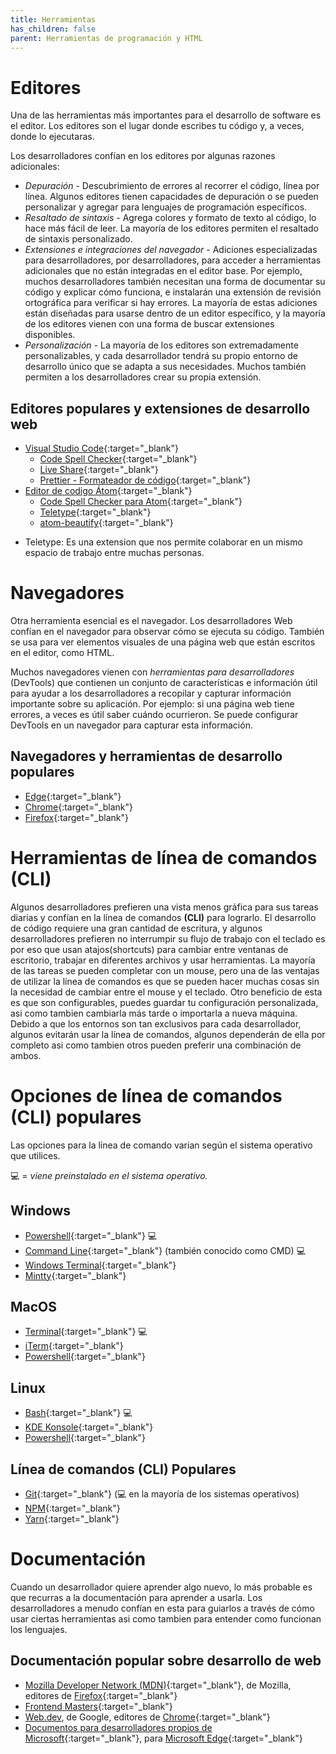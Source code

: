 ```yaml
---
title: Herramientas
has_children: false
parent: Herramientas de programación y HTML
---
```


# Editores

Una de las herramientas más importantes para el desarrollo de software es el editor. Los editores son el lugar donde escribes tu código y, a veces, donde lo ejecutaras.

Los desarrolladores confían en los editores por algunas razones adicionales:

- *Depuración* - Descubrimiento de errores al recorrer el código, línea por línea. Algunos editores tienen capacidades de depuración o se pueden personalizar y agregar para lenguajes de programación específicos.
- *Resaltado de sintaxis* - Agrega colores y formato de texto al código, lo hace más fácil de leer. La mayoría de los editores permiten el resaltado de sintaxis personalizado.
- *Extensiones e integraciones del navegador*  -  Adiciones especializadas para desarrolladores, por desarrolladores, para acceder a herramientas adicionales que no están integradas en el editor base. Por ejemplo, muchos desarrolladores también necesitan una forma de documentar su código y explicar cómo funciona, e instalarán una extensión de revisión ortográfica para verificar si hay errores. La mayoría de estas adiciones están diseñadas para usarse dentro de un editor específico, y la mayoría de los editores vienen con una forma de buscar extensiones disponibles.
- *Personalización*  - La mayoría de los editores son extremadamente personalizables, y cada desarrollador tendrá su propio entorno de desarrollo único que se adapta a sus necesidades. Muchos también permiten a los desarrolladores crear su propia extensión.


## Editores populares y extensiones de desarrollo web

- [Visual Studio Code](https://code.visualstudio.com/){:target="_blank"}
  - [Code Spell Checker](https://marketplace.visualstudio.com/items?itemName=streetsidesoftware.code-spell-checker){:target="_blank"}
  - [Live Share](https://marketplace.visualstudio.com/items?itemName=MS-vsliveshare.vsliveshare-pack){:target="_blank"}
  - [Prettier - Formateador de código](https://marketplace.visualstudio.com/items?itemName=esbenp.prettier-vscode){:target="_blank"}
- [Editor de codigo Átom](https://atom.io/){:target="_blank"}
  - [Code Spell Checker para Atom](https://atom.io/packages/spell-check){:target="_blank"}
  - [Teletype](https://atom.io/packages/teletype){:target="_blank"}
  - [atom-beautify](https://atom.io/packages/atom-beautify){:target="_blank"}

* Teletype: Es una extension que nos permite colaborar en un mismo espacio de trabajo entre muchas personas.

# Navegadores

Otra herramienta esencial es el navegador. Los desarrolladores Web confían en el navegador para observar cómo se ejecuta su código. También se usa para ver elementos visuales de una página web que están escritos en el editor, como HTML.

Muchos navegadores vienen con *herramientas para desarrolladores* (DevTools) que contienen un conjunto de características e información útil para ayudar a los desarrolladores a recopilar y capturar información importante sobre su aplicación. Por ejemplo: si una página web tiene errores, a veces es útil saber cuándo ocurrieron. Se puede configurar DevTools en un navegador para capturar esta información.

## Navegadores y herramientas de desarrollo populares

- [Edge](https://docs.microsoft.com/microsoft-edge/devtools-guide-chromium?WT.mc_id=academic-13441-cxa){:target="_blank"}
- [Chrome](https://developers.google.com/web/tools/chrome-devtools/){:target="_blank"}
- [Firefox](https://developer.mozilla.org/docs/Tools){:target="_blank"}

# Herramientas de línea de comandos (CLI)

Algunos desarrolladores prefieren una vista menos gráfica para sus tareas diarias y confían en la línea de comandos **(CLI)** para lograrlo. El desarrollo de código requiere una gran cantidad de escritura, y algunos desarrolladores prefieren no interrumpir su flujo de trabajo con el teclado es por eso que usan atajos(shortcuts) para cambiar entre ventanas de escritorio, trabajar en diferentes archivos y usar herramientas. La mayoría de las tareas se pueden completar con un mouse, pero una de las ventajas de utilizar la línea de comandos es que se pueden hacer muchas cosas sin la necesidad de cambiar entre el mouse y el teclado. Otro beneficio de esta es que son configurables, puedes guardar tu configuración personalizada, asi como tambien cambiarla más tarde o importarla a nueva máquina. Debido a que los entornos son tan exclusivos para cada desarrollador, algunos evitarán usar la línea de comandos, algunos dependerán de ella por completo asi como tambien otros pueden preferir una combinación de ambos.

# Opciones de línea de comandos (CLI) populares

Las opciones para la línea de comando varian según el sistema operativo que utilices.

💻 = *viene preinstalado en el sistema operativo.*

## Windows

- [Powershell](https://docs.microsoft.com/powershell/scripting/overview?view=powershell-7?WT.mc_id=academic-13441-cxa){:target="_blank"} 💻
- [Command Line](https://docs.microsoft.com/windows-server/administration/windows-commands/windows-commands?WT.mc_id=academic-13441-cxa){:target="_blank"} (también conocido como CMD) 💻
- [Windows Terminal](https://docs.microsoft.com/windows/terminal/?WT.mc_id=academic-13441-cxa){:target="_blank"}
- [Mintty](https://mintty.github.io/){:target="_blank"}
  
## MacOS

- [Terminal](https://support.apple.com/guide/terminal/open-or-quit-terminal-apd5265185d-f365-44cb-8b09-71a064a42125/mac){:target="_blank"} 💻
- [iTerm](https://iterm2.com/){:target="_blank"}
- [Powershell](https://docs.microsoft.com/powershell/scripting/install/installing-powershell-core-on-macos?view=powershell-7?WT.mc_id=academic-13441-cxa){:target="_blank"}

## Linux

- [Bash](https://www.gnu.org/software/bash/manual/html_node/index.html){:target="_blank"} 💻
- [KDE Konsole](https://docs.kde.org/trunk5/en/konsole/konsole/index.html){:target="_blank"}
- [Powershell](https://docs.microsoft.com/powershell/scripting/install/installing-powershell-core-on-linux?view=powershell-7?WT.mc_id=academic-13441-cxa){:target="_blank"}

## Línea de comandos (CLI) Populares

- [Git](https://git-scm.com/){:target="_blank"} (💻 en la mayoría de los sistemas operativos)
- [NPM](https://www.npmjs.com/){:target="_blank"}
- [Yarn](https://classic.yarnpkg.com/en/docs/cli/){:target="_blank"}

# Documentación

Cuando un desarrollador quiere aprender algo nuevo, lo más probable es que recurras a la documentación para aprender a usarla. Los desarrolladores a menudo confían en esta para guiarlos a través de cómo usar ciertas herramientas asi como tambien para entender como funcionan los lenguajes.

## Documentación popular sobre desarrollo de web

- [Mozilla Developer Network (MDN)](https://developer.mozilla.org/docs/Web){:target="_blank"}, de Mozilla, editores de [Firefox](https://www.mozilla.org/firefox/){:target="_blank"}
- [Frontend Masters](https://frontendmasters.com/learn/){:target="_blank"}
- [Web.dev](https://web.dev), de Google, editores de [Chrome](https://www.google.com/chrome/){:target="_blank"}
- [Documentos para desarrolladores propios de Microsoft](https://docs.microsoft.com/microsoft-edge/#microsoft-edge-for-developers){:target="_blank"}, para [Microsoft Edge](https://www.microsoft.com/edge){:target="_blank"}